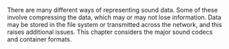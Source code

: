 There are many different ways of representing sound data.
	Some of these involve compressing the data, which may or may
	not lose information. Data may be stored in the file system
	or transmitted across the network, and this raises additional
	issues. This chapter considers the major sound codecs and container
	formats.